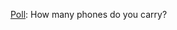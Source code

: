 <a href="https://twitter.com/davewiner/status/1201955373277745155">Poll</a>: How many phones do you carry?
